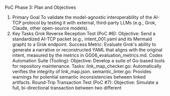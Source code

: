 PoC Phase 3: Plan and Objectives
1. Primary Goal
To validate the model-agnostic interoperability of the AI-TCP protocol by testing it with external, third-party LLMs (e.g., Grok, Claude, other open-source models).
2. Key Tasks
Grok Reverse Reception Test (PoC #6):
Objective: Send a standardized AI-TCP packet (e.g., intent_001.yaml and its Mermaid graph) to a Grok endpoint.
Success Metric: Evaluate Grok's ability to generate a narrative or reconstructed YAML that aligns with the original intent, measured by the metrics in GG06_evaluation_metrics.md.
Codex Automation Suite (Tooling):
Objective: Develop a suite of Go-based tools for repository maintenance.
Tasks:
link_map_checker.go: Automatically verifies the integrity of link_map.json.
semantic_linter.go: Provides warnings for potential semantic inconsistencies between linked artifacts.
Round-Trip Transaction Test (PoC #7):
Objective: Simulate a full, bi-directional transaction between two different
